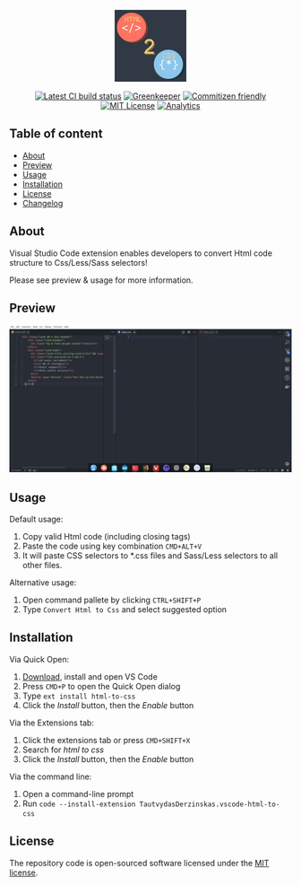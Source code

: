 <p align="center">
  <a href="https://github.com/SlimDogs/vscode-html-to-css"><img src="images/html2css_dark.png" alt="Visual Studio Code extension: Html to css" title="Visual Studio Code extension: Html to css" /></a>
</p>

<p align="center">
  <a href="#" target="_blank"><img src="https://travis-ci.org/SlimDogs/vscode-html-to-css.svg?branch=master" alt="Latest CI build status" title="Latest CI build status"></a>
  <a href="https://greenkeeper.io" target="_blank"><img src="https://badges.greenkeeper.io/SlimDogs/vscode-html-to-css.svg" alt="Greenkeeper" title="Greenkeeper"></a>
  <a href="http://commitizen.github.io/cz-cli" target="_blank"><img src="https://img.shields.io/badge/commitizen-friendly-brightgreen.svg" alt="Commitizen friendly" title="Commitizen friendly"></a>
  <a href="https://opensource.org/licenses/MIT" target="_blank"><img src="https://img.shields.io/badge/license-MIT-blue.svg" alt="MIT License" title="MIT License"></a>
  <a href="https://github.com/igrigorik/ga-beacon" target="_blank"><img src="https://ga-beacon.appspot.com/UA-131052445-2/SlimDogs/vscode-html-to-css" alt="Analytics" title="Analytics"></a>
</p>

## Table of content
- [About](#about)
- [Preview](#preview)
- [Usage](#usage)
- [Installation](#installation)
- [License](#license)
- [Changelog](CHANGELOG.md)

## About
Visual Studio Code extension enables developers to convert Html code structure to Css/Less/Sass selectors!

Please see preview & usage for more information.

## Preview
<a href="images/html2css_preview.gif" target="_blank"><img width="800px" src="images/html2css_preview.gif" alt="Preview" title="Preview" /></a>

## Usage

Default usage:

1. Copy valid Html code (including closing tags)
2. Paste the code using key combination `CMD+ALT+V`
3. It will paste CSS selectors to *.css files and Sass/Less selectors to all other files.

Alternative usage:
1. Open command pallete by clicking `CTRL+SHIFT+P`
2. Type `Convert Html to Css` and select suggested option

## Installation

Via Quick Open:

1. [Download](https://code.visualstudio.com/download), install and open VS Code
2. Press `CMD+P` to open the Quick Open dialog
3. Type `ext install html-to-css`
4. Click the *Install* button, then the *Enable* button

Via the Extensions tab:

1. Click the extensions tab or press `CMD+SHIFT+X`
2. Search for *html to css*
3. Click the *Install* button, then the *Enable* button

Via the command line:

1. Open a command-line prompt
2. Run `code --install-extension TautvydasDerzinskas.vscode-html-to-css`


## License
The repository code is open-sourced software licensed under the [MIT license](https://github.com/SlimDogs/make-youtube-great-again/blob/master/LICENSE?raw=true).